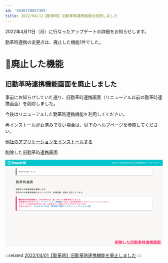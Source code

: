 ```yaml
---
id: '5636728657305'
title: 2022/04/11【勤革時】旧勤革時連携画面を削除しました
---
```

2022年4月11日（月）に行なったアップデートの詳細をお知らせします。

勤革時連携の変更点は、廃止した機能1件でした。

# 👋廃止した機能

## 旧勤革時連携機能画面を廃止しました

事前にお知らせしていた通り、旧勤革時連携画面（リニューアル以前の勤革時連携画面）を削除しました。

今後はリニューアルした勤革時連携機能を利用してください。

再インストールがお済みでない場合は、以下のヘルプページを参照してください。

[他社のアプリケーションをインストールする](https://knowledge.smarthr.jp/hc/ja/articles/4405252726041)

削除した旧勤革時連携画面

![](./SmartHR_______.png)

:::related
[2022/04/01【勤革時】旧勤革時連携機能を廃止しました](https://knowledge.smarthr.jp/hc/ja/articles/5340866848409)
:::
